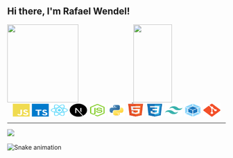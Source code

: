 ## Hi there, I'm Rafael Wendel!

<div height="190em">
  <a href="https://github.com/rafawendel">
    <img height="180em" width="57%" src="https://github-readme-stats.vercel.app/api?username=rafawendel&show_icons=true&theme=dracula&include_all_commits=true&count_private=true&hide=stars">
    <img height="180em" width="42%" src="https://github-readme-stats.vercel.app/api/top-langs/?username=rafawendel&layout=compact&langs_count=7&theme=dracula">
  </a>
</div>
<!-- Dev Badges -->
<div width="100%" align="center">
  <img align="center" alt="Javascript Icon" title="Javascript" height="30" width="40" src="https://raw.githubusercontent.com/devicons/devicon/master/icons/javascript/javascript-plain.svg">
  <img align="center" alt="Typescript Icon" title="Typescript" height="30" width="40" src="https://raw.githubusercontent.com/devicons/devicon/master/icons/typescript/typescript-plain.svg">
  <img align="center" alt="React Icon" title="React" height="30" width="40" src="https://raw.githubusercontent.com/devicons/devicon/master/icons/react/react-original.svg">
  <img align="center" alt="Next.js Icon" title="Next.js" height="30" width="40" src="https://raw.githubusercontent.com/devicons/devicon/master/icons/nextjs/nextjs-original.svg">
  <img align="center" alt="Node.js Icon" title="Node.js" height="30" width="40" src="https://raw.githubusercontent.com/devicons/devicon/master/icons/nodejs/nodejs-original.svg">
  <img align="center" alt="Python Icon" title="Python" height="30" width="40" src="https://raw.githubusercontent.com/devicons/devicon/master/icons/python/python-original.svg">
  <img align="center" alt="HTML Icon" title="HTML" height="30" width="40" src="https://raw.githubusercontent.com/devicons/devicon/master/icons/html5/html5-original.svg">
  <img align="center" alt="CSS Icon" title="CSS" height="30" width="40" src="https://raw.githubusercontent.com/devicons/devicon/master/icons/css3/css3-original.svg">
  <img align="center" alt="TailwindCSS Icon" title="TailwindCSS" height="30" width="40" src="https://raw.githubusercontent.com/devicons/devicon/master/icons/tailwindcss/tailwindcss-plain.svg">
  <img align="center" alt="Webpack Icon" title="Webpack" height="30" width="40" src="https://raw.githubusercontent.com/devicons/devicon/master/icons/webpack/webpack-original.svg">
  <img align="center" alt="Git Icon" title="Git" height="30" width="40" src="https://raw.githubusercontent.com/devicons/devicon/master/icons/git/git-original.svg">
</div>

---

<!-- Social Badges -->
<div>
  <a href="https://instagram.com/rafawendel2010" target="_blank" title="Instagram">
    <img width="100" src="https://img.shields.io/badge/-Instagram-%23E4405F?style=for-the-badge&logo=instagram&logoColor=white">
  </a>
</div>

![Snake animation](https://github.com/rafawendel/rafawendel/blob/output/github-contribution-grid-snake.svg)
